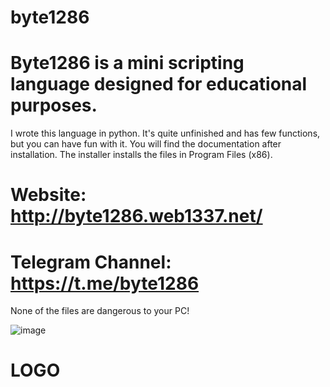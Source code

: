 # byte1286
# Byte1286 is a mini scripting language designed for educational purposes.
I wrote this language in python. It's quite unfinished and has few functions, but you can have fun with it. You will find the documentation after installation. The installer installs the files in Program Files (x86).

# Website: http://byte1286.web1337.net/
# Telegram Channel: https://t.me/byte1286

None of the files are dangerous to your PC!

![image](https://github.com/user-attachments/assets/2a1e73d8-8259-4ac5-ba93-2a9d8bb11868)
# LOGO
